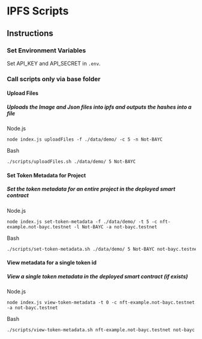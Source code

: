 # IPFS Scripts

## Instructions

### Set Environment Variables

Set API_KEY and API_SECRET in `.env`.

### Call scripts only via base folder

#### Upload Files

##### Uploads the Image and Json files into ipfs and outputs the hashes into a file

Node.js

```nodejs
node index.js uploadFiles -f ./data/demo/ -c 5 -n Not-BAYC
```

Bash

```bash
./scripts/uploadFiles.sh ./data/demo/ 5 Not-BAYC
```

#### Set Token Metadata for Project

##### Set the token metadata for an entire project in the deployed smart contract

Node.js

```nodejs
node index.js set-token-metadata -f ./data/demo/ -t 5 -c nft-example.not-bayc.testnet -l Not-BAYC -a not-bayc.testnet
```

Bash

```bash
./scripts/set-token-metadata.sh ./data/demo/ 5 Not-BAYC not-bayc.testnet nft-example.not-bayc.testnet
```

#### View metadata for a single token id

##### View a single token metadata in the deployed smart contract (if exists)

Node.js

```nodejs
node index.js view-token-metadata -t 0 -c nft-example.not-bayc.testnet -a not-bayc.testnet
```

Bash

```bash
./scripts/view-token-metadata.sh nft-example.not-bayc.testnet not-bayc.testnet 0
```
